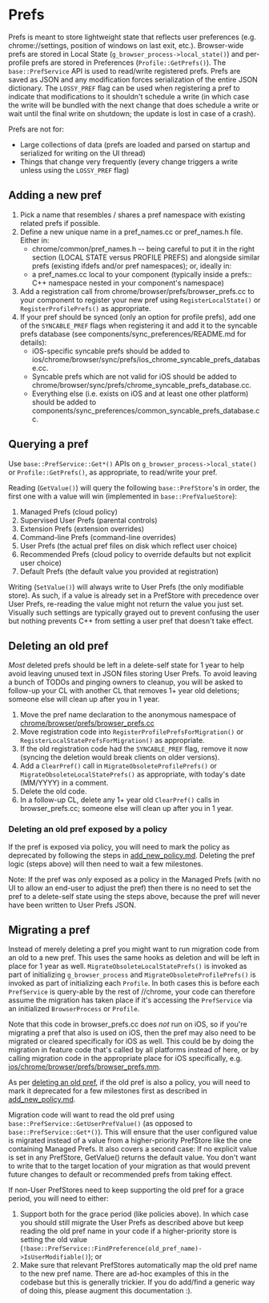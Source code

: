 # Prefs
Prefs is meant to store lightweight state that reflects user preferences (e.g.
chrome://settings, position of windows on last exit, etc.). Browser-wide prefs
are stored in Local State (`g_browser_process->local_state()`) and per-profile
prefs are stored in Preferences (`Profile::GetPrefs()`). The `base::PrefService`
API is used to read/write registered prefs. Prefs are saved as JSON and any
modification forces serialization of the entire JSON dictionary. The
`LOSSY_PREF` flag can be used when registering a pref to indicate that
modifications to it shouldn't schedule a write (in which case the write will be
bundled with the next change that does schedule a write or wait until the final
write on shutdown; the update is lost in case of a crash).

Prefs are not for:
 * Large collections of data (prefs are loaded and parsed on startup and
   serialized for writing on the UI thread)
 * Things that change very frequently (every change triggers a write unless
   using the `LOSSY_PREF` flag)

## Adding a new pref
1. Pick a name that resembles / shares a pref namespace with existing related
   prefs if possible.
1. Define a new unique name in a pref_names.cc or pref_names.h file. Either in:
   * chrome/common/pref_names.h -- being careful to put it in the right
     section (LOCAL STATE versus PROFILE PREFS) and alongside similar prefs
      (existing ifdefs and/or pref namespaces); or, ideally in:
   * a pref_names.cc local to your component (typically inside a prefs:: C++
     namespace nested in your component's namespace)
1. Add a registration call from chrome/browser/prefs/browser_prefs.cc to your
   component to register your new pref using `RegisterLocalState()` or
   `RegisterProfilePrefs()` as appropriate.
1. If your pref should be synced (only an option for profile prefs), add one of
   the `SYNCABLE_PREF` flags when registering it and add it to the syncable
   prefs database (see components/sync_preferences/README.md for details):
   * iOS-specific syncable prefs should be added to
     ios/chrome/browser/sync/prefs/ios_chrome_syncable_prefs_database.cc.
   * Syncable prefs which are not valid for iOS should be added to
     chrome/browser/sync/prefs/chrome_syncable_prefs_database.cc.
   * Everything else (i.e. exists on iOS and at least one other platform) should
     be added to components/sync_preferences/common_syncable_prefs_database.cc.

## Querying a pref
Use `base::PrefService::Get*()` APIs on `g_browser_process->local_state()` or
`Profile::GetPrefs()`, as appropriate, to read/write your pref.

Reading (`GetValue()`) will query the following `base::PrefStore`'s in order,
the first one with a value will win (implemented in `base::PrefValueStore`):
1. Managed Prefs (cloud policy)
1. Supervised User Prefs (parental controls)
1. Extension Prefs (extension overrides)
1. Command-line Prefs (command-line overrides)
1. User Prefs (the actual pref files on disk which reflect user choice)
1. Recommended Prefs (cloud policy to override defaults but not explicit user
   choice)
1. Default Prefs (the default value you provided at registration)

Writing (`SetValue()`) will always write to User Prefs (the only modifiable
store). As such, if a value is already set in a PrefStore with precedence over
User Prefs, re-reading the value might not return the value you just set.
Visually such settings are typically grayed out to prevent confusing the user
but nothing prevents C++ from setting a user pref that doesn't take effect.

## Deleting an old pref
_Most_ deleted prefs should be left in a delete-self state for 1 year to help
avoid leaving unused text in JSON files storing User Prefs. To avoid leaving a
bunch of TODOs and pinging owners to cleanup, you will be asked to follow-up
your CL with another CL that removes 1+ year old deletions; someone else will
clean up after you in 1 year.

1. Move the pref name declaration to the anonymous namespace of
   [chrome/browser/prefs/browser_prefs.cc](https://source.chromium.org/chromium/chromium/src/+/main:chrome/browser/prefs/browser_prefs.cc)
1. Move registration code into `RegisterProfilePrefsForMigration()` or
   `RegisterLocalStatePrefsForMigration()` as appropriate.
1. If the old registration code had the `SYNCABLE_PREF` flag, remove it now
   (syncing the deletion would break clients on older versions).
1. Add a `ClearPref()` call in `MigrateObsoleteProfilePrefs()` or
   `MigrateObsoleteLocalStatePrefs()` as appropriate, with today's date
   (MM/YYYY) in a comment.
1. Delete the old code.
1. In a follow-up CL, delete any 1+ year old `ClearPref()` calls in
   browser_prefs.cc; someone else will clean up after you in 1 year.

### Deleting an old pref exposed by a policy
If the pref is exposed via policy, you will need to mark the policy as
deprecated by following the steps in [add_new_policy.md](https://chromium.googlesource.com/chromium/src/+/main/docs/enterprise/add_new_policy.md#deprecating-a-policy).
Deleting the pref logic (steps above) will then need to wait a few milestones.

Note: If the pref was _only_ exposed as a policy in the Managed Prefs (with no
UI to allow an end-user to adjust the pref) then there is no need to set the
pref to a delete-self state using the steps above, because the pref will
never have been written to User Prefs JSON.

## Migrating a pref
Instead of merely deleting a pref you might want to run migration code from an
old to a new pref. This uses the same hooks as deletion and will be left in
place for 1 year as well. `MigrateObsoleteLocalStatePrefs()` is invoked as part
of initializing `g_browser_process` and `MigrateObsoleteProfilePrefs()` is
invoked as part of initializing each `Profile`. In both cases this is before
each `PrefService` is query-able by the rest of //chrome, your code can
therefore assume the migration has taken place if it's accessing the
`PrefService` via an initialized `BrowserProcess` or `Profile`.

Note that this code in browser_prefs.cc does *not* run on iOS, so if you're
migrating a pref that also is used on iOS, then the pref may also need to be
migrated or cleared specifically for iOS as well. This could be by doing the
migration in feature code that's called by all platforms instead of here, or by
calling migration code in the appropriate place for iOS specifically, e.g.
[ios/chrome/browser/prefs/browser_prefs.mm](https://source.chromium.org/chromium/chromium/src/+/main:ios/chrome/browser/prefs/browser_prefs.mm).

As per [deleting an old pref](#deleting-an-old-pref), if the old pref is also a
policy, you will need to mark it deprecated for a few milestones first as
described in
[add_new_policy.md](https://chromium.googlesource.com/chromium/src/+/main/docs/enterprise/add_new_policy.md#deprecating-a-policy).

Migration code will want to read the old pref using
`base::PrefService::GetUserPrefValue()` (as opposed to
`base::PrefService::Get*()`). This will ensure that the user configured value is
migrated instead of a value from a higher-priority PrefStore like the one
containing Managed Prefs. It also covers a second case: If no explicit value is
set in any PrefStore, GetValue() returns the default value. You don't want to
write that to the target location of your migration as that would prevent future
changes to default or recommended prefs from taking effect.

If non-User PrefStores need to keep supporting the old pref for a grace period,
you will need to either:
1. Support both for the grace period (like policies above). In which case you
   should still migrate the User Prefs as described above but keep reading the
   old pref name in your code if a higher-priority store is setting the old
   value
   (`!base::PrefService::FindPreference(old_pref_name)->IsUserModifiable()`); or
2. Make sure that relevant PrefStores automatically map the old pref name to the
   new pref name. There are ad-hoc examples of this in the codebase but this is
   generally trickier. If you do add/find a generic way of doing this, please
   augment this documentation :).
